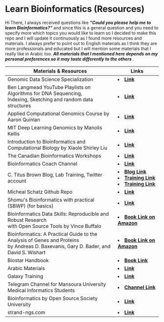 # Learn Bioinformatics (Resources)
Hi There, I always received questions like <b> <i> “Could you please help me to learn Bioinformatics?”  </i> </b> and since this is a general question and you need to specify more which topics you would like to learn so I decided to make this repo and I will update it continuously as I found more resources and materials. I always prefer to point out to English materials as I think they are more professionals and educated but I will mention some materials that I really like in Arabic too. <b> <i> All materials that I mentioned here depends on my personal preferences so it may taste differently to the others </i> </b>.
  <table>  
        <thead>
           <th> Materials & Resources </th>
           <th> Links </th>
        </thead>
        <tr>
            <td> Genomic Data Science Specialization </td>
            <td> <li> <a href="https://www.coursera.org/specializations/genomic-data-science"> <b> Link </b></a> </li> </td>
       </tr>
          <tr>
            <td> Ben Langmead YouTube Playlists on Algorithms for DNA Sequencing, <br> Indexing, Sketching and random data structures  </td>
            <td> <li> <a href="https://www.youtube.com/user/BenLangmead/playlists"> <b> Link </b></a> </li> </td>
       </tr>
            <tr>
            <td> Applied Computational Genomics Course by Aaron Quinlan  </td>
            <td> <li> <a href="https://github.com/quinlan-lab/applied-computational-genomics"> <b> Link </b></a> </li> </td>
       </tr>
       <tr>
            <td> MIT Deep Learning Genomics by Manolis Kellis   </td>
            <td> <li> <a href="https://mit6874.github.io/"> <b> Link </b></a> </li> </td>
       </tr>
         <tr>
            <td> Introduction to Bioinformatics and Computational Biology by Xiaole Shirley Liu   </td>
            <td> <li> <a href="https://liulab-dfci.github.io/bioinfo-combio/"> <b> Link </b></a> </li> </td>
       </tr>
          <tr>
            <td> The Canadian Bioinformatics Workshops   </td>
            <td> <li> <a href="https://bioinformaticsdotca.github.io/"> <b> Link </b></a> </li> </td>
       </tr>
            <tr>
            <td> Bioinformatics Coach Channel   </td>
            <td> <li> <a href="https://www.youtube.com/channel/UCOJM9xzqDc6-43j2x_vXqCQ"> <b> Link </b></a> </li> </td>
       </tr>
              <tr>
            <td> C. Titus Brown Blog, Lab Training, Twitter account   </td>
            <td> <li> <a href="http://ivory.idyll.org/blog/"> <b> Blog Link </b></a> </li>
                 <li> <a href="https://angus.readthedocs.io/en/2019/"> <b> Training Link </b></a> </li>
                 <li> <a href="https://dib-training.readthedocs.io/en/pub/"> <b> Training Link </b></a> </li> </td>    
       </tr>
         <tr>
            <td> Micheal Schatz Github Repo  </td>
            <td> <li> <a href="https://github.com/schatzlab"> <b> Link </b></a> </li> </td>
       </tr>
       <tr>
            <td> Shomu's Bioinformatics with practical (SBWP) (for basics)   </td>
            <td> <li> <a href="https://www.youtube.com/watch?v=w-uk-_TOgR0&list=PLb0WW0k29aHrF8aZzK17ORTesZsd-lING"> <b> Link </b></a> </li> </td>
       </tr>
         <tr>
            <td> Bioinformatics Data Skills: Reproducible and Robust Research <br> with Open Source Tools by Vince Buffalo   </td>
            <td> <li> <a href="https://www.amazon.com/Bioinformatics-Data-Skills-Reproducible-Research/dp/1449367372"> <b> Book Link on Amazon </b></a> </li> </td>
       </tr>
           <tr>
            <td> Bioinformatics: A Practical Guide to the Analysis of Genes and Proteins <br> by Andreas D. Baxevanis, Gary D. Bader, and David S. Wishart  </td>
            <td> <li> <a href="https://www.amazon.com/Bioinformatics-Practical-Guide-Analysis-Proteins/dp/1119335582"> <b> Book Link on Amazon </b></a> </li> </td>
       </tr>
             <tr>
            <td> Biostar Handbook  </td>
            <td> <li> <a href="https://www.biostarhandbook.com/"> <b> Book Link </b></a> </li> </td>
       </tr>
               <tr>
            <td> Arabic Materials  </td>
            <td> <li> <a href="https://www.youtube.com/watch?v=GHqKnE6LL5Q&list=PLt0thylmbOcl45ysVO_z9Qw_n63pH1DpP"> <b> Link </b></a> </li> </td>
       </tr>
       <tr>
            <td> Galaxy Training  </td>
            <td> <li> <a href="https://training.galaxyproject.org/training-material/"> <b> Link </b></a> </li> </td>
       </tr>
                 <tr>
            <td> Telegram Channel for Mansoura University Medical Informatics Students  </td>
            <td> <li> <a href="https://t.me/+jqTpvLsIh5szNzc0"> <b> Channel Link </b></a> </li> </td>
       </tr>
                   <tr>
            <td> Bioinformatics by Open Source Society University  </td>
            <td> <li> <a href="https://github.com/ossu/bioinformatics"> <b> Link </b></a> </li> </td>
       </tr>
                     <tr>
            <td> strand-ngs.com  </td>
            <td> <li> <a href="https://www.strand-ngs.com/files/manual/reference/toc.html"> <b> Link </b></a> </li> </td>
       </tr>
  </table>
